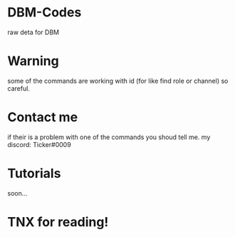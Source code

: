 # DBM-Codes
raw deta for DBM

# Warning
some of the commands are working with id (for like find role or channel) so careful.
# Contact me 
if their is a problem with one of the commands you shoud tell me. my discord: Ticker#0009 
# Tutorials 
soon...
# TNX for reading! 

